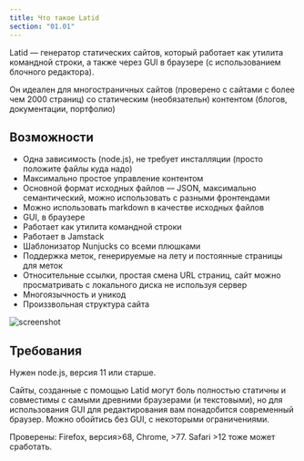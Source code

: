 ```yaml
---
title: Что такое Latid
section: "01.01"
---
```



Latid — генератор статических сайтов, который работает как утилита командной строки,
а также через GUI в браузере (с использованием блочного редактора).

Он идеален для многостраничных сайтов (проверено с сайтами с более чем 2000 страниц) со статическим
(необязательн) контентом (блогов, документации, портфолио)

## Возможности

- Одна зависимость (node.js), не требует инсталляции (просто положите файлы куда надо)
- Максимально простое управление контентом
- Основной формат исходных файлов — JSON, максимально семантический, можно использовать с разными фронтендами
- Можно использовать markdown в качестве исходных файлов
- GUI, в браузере
- Работает как утилита командной строки
- Работает в Jamstack
- Шаблонизатор Nunjucks со всеми плюшками
- Поддержка меток, генерируемые на лету и постоянные страницы для меток
- Относительные ссылки, простая смена URL страниц, сайт можно просматривать с локального диска не используя сервер
- Многоязычность и уникод
- Произзвольная структура сайта

![screenshot](pix/readme_cover.png) 

## Требования

Нужен node.js, версия 11 или старше.

Сайты, созданные с помощью Latid могут боль полностью статичны и совместимы с самыми
древними браузерами (и текстовыми), но для использования GUI для редактирования
вам понадобится современный браузер. Можно обойтись без GUI, с некоторыми ограничениями.

Проверены: Firefox, версия>68, Chrome, >77. Safari >12 тоже может сработать. 
